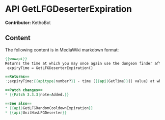 # API GetLFGDeserterExpiration

**Contributor:** KethoBot

## Content

The following content is in MediaWiki markdown format:

```mediawiki
{{wowapi}}
Returns the time at which you may once again use the dungeon finder after prematurely leaving a group.
 expiryTime = GetLFGDeserterExpiration()

==Returns==
:;expiryTime:{{apitype|number?}} - time ({{api|GetTime}}() value) at which you may once again use the dungeon finder; nil if you're not currently under the effects of the deserter penalty.

==Patch changes==
* {{Patch 3.3.3|note=Added.}}

==See also==
* {{api|GetLFGRandomCooldownExpiration}}
* {{api|UnitHasLFGDeserter}}
```